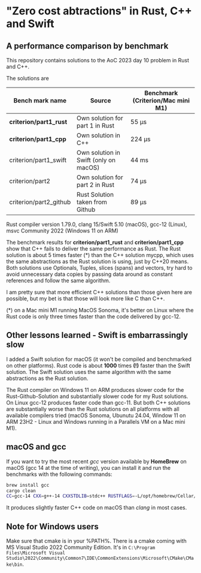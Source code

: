 # "Zero cost abtractions" in Rust, C++ and Swift 
## A performance comparison by benchmark

This repository contains solutions to the AoC 2023 day 10 problem in Rust and C++.

The solutions are

| Bench mark name | Source | Benchmark (Criterion/Mac mini M1)|
------------------|---------|-|
| **criterion/part1_rust** | Own solution for part 1 in Rust |55 µs|
| **criterion/part1_cpp** | Own solution in C++ | 224 µs|
| criterion/part1_swift | Own solution in Swift (only on macOS) | 44 ms|
| criterion/part2 | Own solution for part 2 in Rust |74 µs|
| criterion/part2_github | Rust Solution taken from Github |89 µs|

Rust compiler version 1.79.0, clang 15/Swift 5.10 (macOS), gcc-12 (Linux), msvc Community 2022 (Windows 11 on ARM)

The benchmark results for **criterion/part1_rust** and **criterion/part1_cpp** show that C++ fails to deliver the same performance as Rust. The Rust solution is about 5 times faster (*) than the C++ solution mycpp, which uses the same abstractions as the Rust solution is using, just by C++20 means. Both solutions use Optionals, Tuples, slices (spans) and vectors, try hard to avoid unnecessary data copies by passing data around as constant references and follow the same algorithm.

I am pretty sure that more efficient C++ solutions than those given here are possible, but my bet is that those will look more like C than C++.

(*) on a Mac mini M1 running MacOS Sonoma, it's better on Linux where the Rust code is only three times faster than the code delivered by gcc-12.

## Other lessons learned - Swift is embarrassingly slow

I added a Swift solution for macOS (it won't be compiled and benchmarked on other platforms). Rust code is about **1000** times **(!)** faster than the Swift solution. The Swift solution uses the same algorithm with the same abstractions as the Rust solution.

The Rust compiler on Windows 11 on ARM produces slower code for the Rust-Github-Solution and substantially slower code for my Rust solutions. On Linux gcc-12 produces faster code than gcc-11. But both C++ solutions are substantially worse than the Rust solutions on all platforms with all available compilers tried (macOS Sonoma, Ubunutu 24.04, Window 11 on ARM 23H2 - Linux and Windows running in a Parallels VM on a Mac mini M1).



## macOS and gcc

If you want to try the most recent *gcc* version available by **HomeBrew** on macOS (gcc 14 at the time of writing), you can install it and run the benchmarks with the following commands:

```bash
brew install gcc
cargo clean
CC=gcc-14 CXX=g++-14 CXXSTDLIB=stdc++ RUSTFLAGS=-L/opt/homebrew/Cellar/gcc/14.1.0_1/lib/gcc/current/ cargo bench
```

It produces slightly faster C++ code on macOS than *clang* in most cases.

## Note for Windows users

Make sure that cmake is in your %PATH%. There is a cmake coming with MS Visual Studio 2022 Community Edition. It's in `C:\Program Files\Microsoft Visual Studio\2022\Community\Common7\IDE\CommonExtensions\Microsoft\CMake\CMake\bin`.